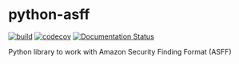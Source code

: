 # python-asff
[![build](https://github.com/xen0l/python-asff/workflows/Python%20package/badge.svg?branch=master)](https://github.com/xen0l/python-asff/actions)
[![codecov](https://codecov.io/gh/xen0l/python-asff/branch/master/graph/badge.svg?token=GEFB001RIX)](https://codecov.io/gh/xen0l/python-asff)
[![Documentation Status](https://readthedocs.org/projects/python-asff/badge/?version=latest)](https://python-asff.readthedocs.io/en/latest/?badge=latest)

Python library to work with Amazon Security Finding Format (ASFF)
